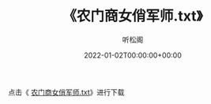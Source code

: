 ﻿---
title:  《农门商女俏军师.txt》
date:   2022-01-02T00:00:00+00:00
author: 听松阁
layout: post
permalink: /农门商女俏军师/
categories: 小说
tags: [小说]
---

点击《 [农门商女俏军师.txt](http://img.660000.xyz/bookstukust/book/bntxt/10/农门商女俏军师.txt)》进行下载